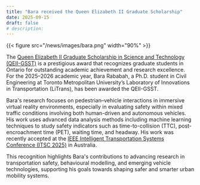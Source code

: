 ```yaml
---
title: "Bara received the Queen Elizabeth II Graduate Scholarship"
date: 2025-09-15
draft: false
# description:
---
```

{{< figure src="/news/images/bara.png" width="90%" >}}


<!--more-->

The [Queen Elizabeth II Graduate Scholarship in Science and Technology (QEII-GSST)](https://osap.gov.on.ca/OSAPPortal/en/A-ZListofAid/PRDR019236.html) is a prestigious award that recognizes graduate students in Ontario for outstanding academic achievement and research excellence. For the 2025–2026 academic year, Bara Rababah, a Ph.D. student in Civil Engineering at Toronto Metropolitan University’s Laboratory of Innovations in Transportation (LiTrans), has been awarded the QEII-GSST.

Bara's research focuses on pedestrian–vehicle interactions in immersive virtual reality environments, especially in evaluating safety within mixed traffic conditions involving both human-driven and autonomous vehicles. His work uses advanced data analysis methods including machine learning techniques to study safety indicators such as time-to-collision (TTC), post-encroachment time (PET), waiting time, and headway. His work was recently accepted at the [IEEE Intelligent Transportation Systems Conference (ITSC 2025)](https://ieee-itsc.org/2025/) in Australia.

This recognition highlights Bara's contributions to advancing research in transportation safety, behavioural modelling, and emerging vehicle technologies, supporting his goals towards shaping safer and smarter urban mobility systems.
